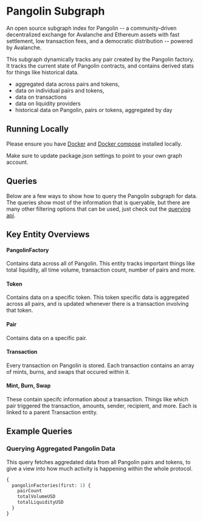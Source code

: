 # Pangolin Subgraph

An open source subgraph index for Pangolin -- a community-driven decentralized exchange for Avalanche and Ethereum assets with fast settlement, low transaction fees, and a democratic distribution -- powered by Avalanche.

This subgraph dynamically tracks any pair created by the Pangolin factory. It tracks the current state of Pangolin contracts, and contains derived stats for things like historical data.

- aggregated data across pairs and tokens,
- data on individual pairs and tokens,
- data on transactions
- data on liquidity providers
- historical data on Pangolin, pairs or tokens, aggregated by day

## Running Locally

Please ensure you have [Docker](https://www.docker.com/) and [Docker compose](https://www.docker.com/) installed locally.

Make sure to update package.json settings to point to your own graph account.

## Queries

Below are a few ways to show how to query the Pangolin subgraph for data. The queries show most of the information that is queryable, but there are many other filtering options that can be used, just check out the [querying api](https://thegraph.com/docs/graphql-api). 

## Key Entity Overviews

#### PangolinFactory

Contains data across all of Pangolin. This entity tracks important things like total liquidity, all time volume, transaction count, number of pairs and more.

#### Token

Contains data on a specific token. This token specific data is aggregated across all pairs, and is updated whenever there is a transaction involving that token.

#### Pair

Contains data on a specific pair.

#### Transaction

Every transaction on Pangolin is stored. Each transaction contains an array of mints, burns, and swaps that occured within it.

#### Mint, Burn, Swap

These contain specifc information about a transaction. Things like which pair triggered the transaction, amounts, sender, recipient, and more. Each is linked to a parent Transaction entity.

## Example Queries

### Querying Aggregated Pangolin Data

This query fetches aggredated data from all Pangolin pairs and tokens, to give a view into how much activity is happening within the whole protocol.

```graphql
{
  pangolinFactories(first: 1) {
    pairCount
    totalVolumeUSD
    totalLiquidityUSD
  }
}
```
